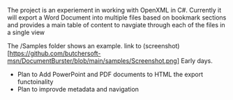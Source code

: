 The project is an experiement in working with OpenXML in C#.   Currently it will export a Word Document into multiple files based on bookmark sections and provides a main table of content to navgiate through each of the files in a single view

The /Samples folder shows an example.
link to (screenshot)[https://github.com/butchersoft-msn/DocumentBurster/blob/main/samples/Screenshot.png]
Early days.
- Plan to Add PowerPoint and PDF documents to HTML the export functoinality
- Plan to improvde metadata and navigation
  
